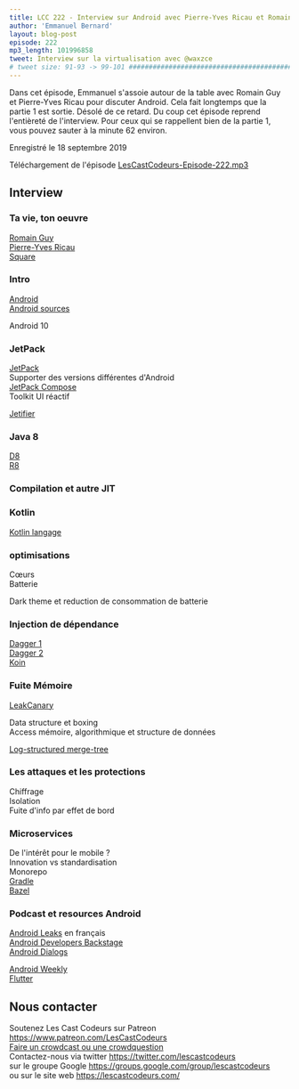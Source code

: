```yaml
---
title: LCC 222 - Interview sur Android avec Pierre-Yves Ricau et Romain Guy - l'intégrale
author: 'Emmanuel Bernard'
layout: blog-post
episode: 222
mp3_length: 101996858
tweet: Interview sur la virtualisation avec @waxzce
# tweet size: 91-93 -> 99-101 #######################################################################
---
```

Dans cet épisode, Emmanuel s'assoie autour de la table avec Romain Guy et Pierre-Yves Ricau pour discuter Android.
Cela fait longtemps que la partie 1 est sortie.
Désolé de ce retard.
Du coup cet épisode reprend l'entièreté de l'interview.
Pour ceux qui se rappellent bien de la partie 1, vous pouvez sauter à la minute 62 environ.

Enregistré le 18 septembre 2019

Téléchargement de l'épisode [LesCastCodeurs-Episode-222.mp3](https://traffic.libsyn.com/lescastcodeurs/LesCastCodeurs-Episode-222.mp3)

## Interview

### Ta vie, ton oeuvre

[Romain Guy](http://www.curious-creature.com/)  
[Pierre-Yves Ricau](http://www.piwai.info)  
[Square](https://squareup.com)  

### Intro

[Android](https://www.android.com)  
[Android sources](https://source.android.com/)  

Android 10

### JetPack

[JetPack](https://developer.android.com/jetpack/)  
Supporter des versions différentes d'Android  
[JetPack Compose](https://developer.android.com/jetpack/compose)  
Toolkit UI réactif  


[Jetifier](https://developer.android.com/studio/command-line/jetifier)  

### Java 8

[D8](https://developer.android.com/studio/command-line/d8)  
[R8](https://android-developers.googleblog.com/2018/11/r8-new-code-shrinker-from-google-is.html)  

### Compilation et autre JIT

### Kotlin

[Kotlin langage](https://kotlinlang.org/)  

### optimisations

Cœurs  
Batterie  

Dark theme et reduction de consommation de batterie

### Injection de dépendance

[Dagger 1](http://square.github.io/dagger/)  
[Dagger 2](https://dagger.dev/)  
[Koin](https://insert-koin.io/)  

### Fuite Mémoire

[LeakCanary](https://square.github.io/leakcanary/)  

Data structure et boxing  
Access mémoire, algorithmique et structure de données  

[Log-structured merge-tree](https://en.wikipedia.org/wiki/Log-structured_merge-tree)  

### Les attaques et les protections

Chiffrage  
Isolation  
Fuite d'info par effet de bord  

### Microservices

De l'intérêt pour le mobile ?  
Innovation vs standardisation  
Monorepo  
[Gradle](https://gradle.org/)  
[Bazel](https://bazel.build/)  

### Podcast et resources Android

[Android Leaks](https://androidleakspodcast.com/) en français  
[Android Developers Backstage](https://androidbackstage.blogspot.com/)  
[Android Dialogs](https://fragmentedpodcast.com/tag/android-dialogs/)  

[Android Weekly](https://androidweekly.net/)  
[Flutter](https://flutter.dev/)  

## Nous contacter

Soutenez Les Cast Codeurs sur Patreon <https://www.patreon.com/LesCastCodeurs>  
[Faire un crowdcast ou une crowdquestion](https://lescastcodeurs.com/crowdcasting/)  
Contactez-nous via twitter <https://twitter.com/lescastcodeurs>  
sur le groupe Google <https://groups.google.com/group/lescastcodeurs>  
ou sur le site web <https://lescastcodeurs.com/>
